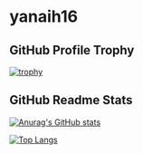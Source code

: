 # yanaih16

## GitHub Profile Trophy

[![trophy](https://github-profile-trophy.vercel.app/?username=yanaih16&theme=onedark&column=7)](https://github.com/ryo-ma/github-profile-trophy)

## GitHub Readme Stats

[![Anurag's GitHub stats](https://github-readme-stats.vercel.app/api?username=yanaih16&theme=onedark&count_private=true&include_all_commits=true)](https://github.com/anuraghazra/github-readme-stats)

[![Top Langs](https://github-readme-stats.vercel.app/api/top-langs/?username=yanaih16&theme=onedark&layout=compact&langs_count=10)](https://github.com/anuraghazra/github-readme-stats)
